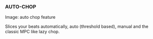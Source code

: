 ---
---

### AUTO-CHOP

Image: auto chop feature

Slices your beats automatically, auto (threshold based), manual and the classic MPC like lazy chop.
